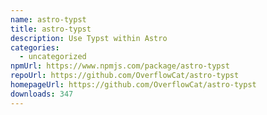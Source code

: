 ```yaml
---
name: astro-typst
title: astro-typst
description: Use Typst within Astro
categories:
  - uncategorized
npmUrl: https://www.npmjs.com/package/astro-typst
repoUrl: https://github.com/OverflowCat/astro-typst
homepageUrl: https://github.com/OverflowCat/astro-typst
downloads: 347
---
```

